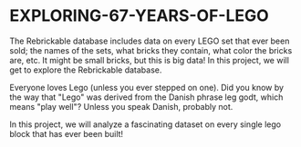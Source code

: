 # EXPLORING-67-YEARS-OF-LEGO

The Rebrickable database includes data on every LEGO set that ever been sold; the names of the sets, what bricks they contain, what color the bricks are, etc. It might be small bricks, but this is big data! In this project, we will get to explore the Rebrickable database. 

Everyone loves Lego (unless you ever stepped on one). Did you know by the way that "Lego" was derived from the Danish phrase leg godt, which means "play well"? Unless you speak Danish, probably not.

In this project, we will analyze a fascinating dataset on every single lego block that has ever been built!
